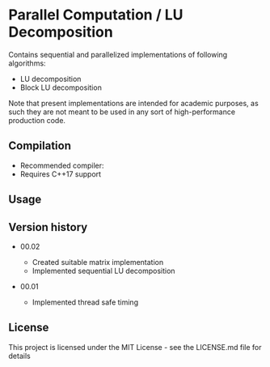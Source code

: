 # Parallel Computation / LU Decomposition

Contains sequential and parallelized implementations of following algorithms:

* LU decomposition
* Block LU decomposition

Note that present implementations are intended for academic purposes, as such they are not meant to be used in any sort of high-performance production code.

## Compilation

* Recommended compiler: <TODO>
* Requires C++17 support

## Usage

<TODO>

## Version history

* 00.02
    * Created suitable matrix implementation
    * Implemented sequential LU decomposition

* 00.01
    * Implemented thread safe timing

## License

This project is licensed under the MIT License - see the LICENSE.md file for details
